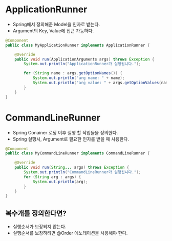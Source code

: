 # ApplicationRunner
- Spring에서 정의해준 Model을 인자로 받는다.
- Argument의 Key, Value에 접근 가능하다.
```java
@Component
public class MyApplicationRunner implements ApplicationRunner {

    @Override
    public void run(ApplicationArguments args) throws Exception {
        System.out.println("ApplicationRunner가 실행됩니다.");

        for (String name : args.getOptionNames()) {
            System.out.println("arg name: " + name);
            System.out.println("arg value: " + args.getOptionValues(name));
        }
    }
}
```

# CommandLineRunner
- Spring Conainer 로딩 이후 실행 할 작업들을 정의한다.
- Spring 실행시, Argument로 필요한 인자를 받을 때 사용한다.
```java
@Component
public class MyCommandLineRunner implements CommandLineRunner {

    @Override
    public void run(String... args) throws Exception {
        System.out.println("CommandLineRunner가 실행됩니다.");
        for (String arg : args) {
            System.out.println(arg);
        }
    }
}
```

## 복수개를 정의한다면?
- 실행순서가 보장되지 않는다.
- 실행순서를 보장하려면 @Order 에노테이션을 사용해야 한다.

